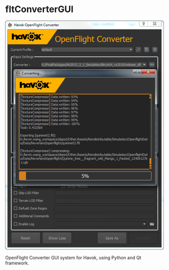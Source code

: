 fltConverterGUI
===============

![alt text](https://github.com/kevinmore/fltConverterGUI/blob/master/screenshot.png?raw=true "Screenshot")

OpenFlight Converter GUI system for Havok, using Python and Qt framework.
